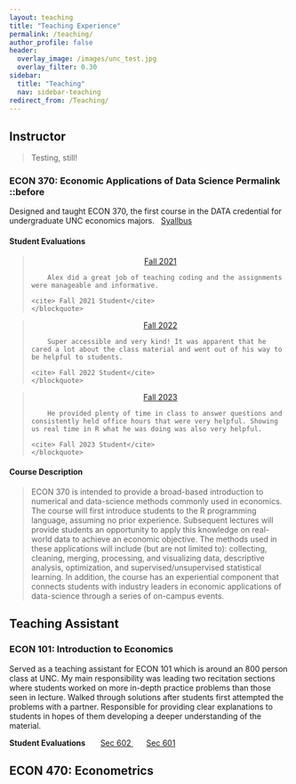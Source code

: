 ```yaml
---
layout: teaching
title: "Teaching Experience"
permalink: /teaching/
author_profile: false
header:
  overlay_image: /images/unc_test.jpg
  overlay_filter: 0.30
sidebar:
  title: "Teaching"
  nav: sidebar-teaching
redirect_from: /Teaching/
---
```


## Instructor

> Testing, still!

<h3>
  ECON 370: Economic Applications of Data Science 
  <a class="header-link" href="#econ-370" title="Permalink"></a>
  <span class="sr-only">Permalink</span>
  <i class="fas fa-link"></i>
  	::before
  </i>
  </a>
</h3>

Designed and taught ECON 370, the first course in the DATA credential for undergraduate UNC economics majors.  &nbsp; <a href="http://alexmarsh.io/files/ECON370_Syllabus_Fall2023.pdf" class="btn btn--primary btn--x-small btn--half">Syallbus</a> 

#### Student Evaluations
<div class="student__quote__container">
  
  <!-- First Quote -->
  <div class="student__quote__minipage">
    <blockquote>
    	<center style="margin-bottom: 0.25em;"> <a href="http://alexmarsh.io/files/ECON390_Fall2021_Evals.pdf" class="btn btn--primary btn--half">Fall 2021</a> </center>
    	
    	Alex did a great job of teaching coding and the assignments were manageable and informative. 
  
    <cite> Fall 2021 Student</cite>
    </blockquote>
  </div>
  <div class="student__quote__minipage">
    <blockquote>
    	<center style="margin-bottom: 0.25em;"> <a href="http://alexmarsh.io/files/ECON370_Fall2022_Evals.pdf" class="btn btn--primary btn--half">Fall 2022</a> </center>
    	
    	Super accessible and very kind! It was apparent that he cared a lot about the class material and went out of his way to be helpful to students.
  
    <cite> Fall 2022 Student</cite>
    </blockquote>
  </div>
  <div class="student__quote__minipage">
    <blockquote>
    	<center style="margin-bottom: 0.25em;"><a href="http://alexmarsh.io/files/ECON370_Fall2023_Evals.pdf" class="btn btn--primary btn--half">Fall 2023</a></center>
    	
    	He provided plenty of time in class to answer questions and consistently held office hours that were very helpful. Showing us real time in R what he was doing was also very helpful.
  
    <cite> Fall 2023 Student</cite>
    </blockquote>
  </div>
</div>

#### Course Description 

<blockquote>  
ECON 370 is intended to provide a broad-based introduction to numerical and data-science methods commonly used in economics. The course will first introduce students to the R programming language, assuming no prior experience.  Subsequent lectures will provide students an opportunity to apply this knowledge on real-world data to achieve an economic objective.  The methods used in these applications will include (but are not limited to): collecting, cleaning, merging, processing, and visualizing data, descriptive analysis, optimization, and supervised/unsupervised statistical learning. In addition, the course has an experiential component that connects students with industry leaders in economic applications of data-science through a series of on-campus events. 
</blockquote>


## Teaching Assistant
### ECON 101: Introduction to Economics
 
 Served as a teaching assistant for ECON 101 which is around an 800 person class at UNC. My main responsibility was leading two recitation sections where students worked on more in-depth practice problems than those seen in lecture. Walked through solutions after students first attempted the problems with a partner. Responsible for providing clear explanations to students in hopes of them developing a deeper understanding of the material. 
 

<strong> Student Evaluations </strong> &nbsp; &nbsp; &nbsp; <a href="https://alexmarsh.io/files/ECON101-602_Spring2024_Evals.pdf" class="btn btn--primary btn--x-small btn--half"> Sec 602 </a> &nbsp; &nbsp; &nbsp; <a href="https://alexmarsh.io/files/ECON101-601_Spring2024_Evals.pdf" class="btn btn--primary btn--x-small btn--half"> Sec 601 </a> 


## ECON 470: Econometrics

